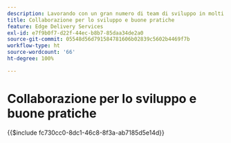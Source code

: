 ```yaml
---
description: Lavorando con un gran numero di team di sviluppo in molti progetti e organizzazioni, abbiamo pensato fosse utile raccogliere alcune delle nostre informazioni approfondite. Alcune di queste sono legate ad AEM, ma la maggior parte sono legate allo sviluppo front-end per scopi generali o sono solo linee guida generiche su come collaborare in un team di sviluppatori.
title: Collaborazione per lo sviluppo e buone pratiche
feature: Edge Delivery Services
exl-id: e7f9b0f7-d22f-44ec-b8b7-85daa34de2a0
source-git-commit: 05548d56d791584781606b02839c5602b4469f7b
workflow-type: ht
source-wordcount: '66'
ht-degree: 100%

---
```


# Collaborazione per lo sviluppo e buone pratiche

{{$include fc730cc0-8dc1-46c8-8f3a-ab7185d5e14d}}
